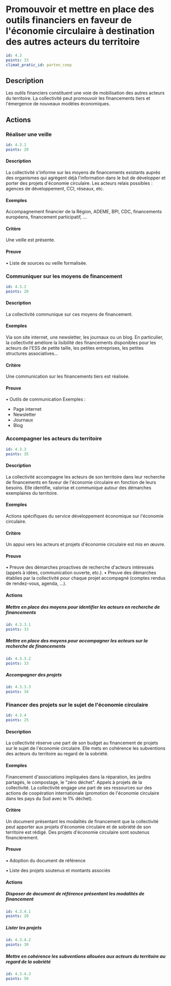 # Promouvoir et mettre en place des outils financiers en faveur de l'économie circulaire à destination des autres acteurs du territoire
```yaml
id: 4.3
points: 33
climat_pratic_id: parten_coop
```
## Description
Les outils financiers constituent une voie de mobilisation des autres acteurs du territoire. La collectivité peut promouvoir les financements tiers et l'émergence de nouveaux modèles économiques.

## Actions
### Réaliser une veille
```yaml
id: 4.3.1
points: 20
```
#### Description
La collectivité s'informe sur les moyens de financements existants auprès des organismes qui agrègent déjà l'information dans le but de développer et porter des projets d'économie circulaire. Les acteurs relais possibles : agences de développement, CCI, réseaux, etc.

#### Exemples
Accompagnement financier de la Région, ADEME, BPI, CDC, financements européens, financement participatif, …

#### Critère
Une veille est présente.

#### Preuve
• Liste de sources ou veille formalisée.


### Communiquer sur les moyens de financement
```yaml
id: 4.3.2
points: 20
```
#### Description
La collectivité communique sur ces moyens de financement.

#### Exemples
Via son site internet, une newsletter, les journaux ou un blog.
En particulier, la collectivité améliore la lisibilité des financements disponibles pour les acteurs de l'ESS de petite taille, les petites entreprises, les petites structures associatives…

#### Critère
Une communication sur les financements tiers est réalisée.

#### Preuve
• Outils de communication
Exemples :
- Page internet
- Newsletter
- Journaux
- Blog


### Accompagner les acteurs du territoire
```yaml
id: 4.3.3
points: 35
```
#### Description
La collectivité accompagne les acteurs de son territoire dans leur recherche de financements en faveur de l'économie circulaire en fonction de leurs besoins. Elle identifie, valorise et communique autour des démarches exemplaires du territoire.

#### Exemples
Actions spécifiques du service développement économique sur l'économie circulaire.

#### Critère
Un appui vers les acteurs et projets d'économie circulaire est mis en œuvre.

#### Preuve
• Preuve des démarches proactives de recherche d'acteurs intéressés (appels à idées, communication ouverte, etc.).
• Preuve des démarches établies par la collectivité pour chaque projet accompagné (comptes rendus de rendez-vous, agenda, …).

#### Actions
##### Mettre en place des moyens pour identifier les acteurs en recherche de financements
```yaml
id: 4.3.3.1
points: 33
```

##### Mettre en place des moyens pour accompagner les acteurs sur la recherche de financements
```yaml
id: 4.3.3.2
points: 33
```

##### Accompagner des projets
```yaml
id: 4.3.3.3
points: 34
```


### Financer des projets sur le sujet de l'économie circulaire
```yaml
id: 4.3.4
points: 25
```
#### Description
La collectivité réserve une part de son budget au financement de projets sur le sujet de l'économie circulaire. Elle mets en cohérence les subventions des acteurs du territoire au regard de la sobriété.

#### Exemples
Financement d'associations impliquées dans la réparation, les jardins partagés, le compostage, le "zéro déchet".
Appels à projets de la collectivité.
La collectivité engage une part de ses ressources sur des actions de coopération internationale (promotion de l'économie circulaire dans les pays du Sud avec le 1% déchet).

#### Critère
Un document présentant les modalités de financement que la collectivité peut apporter aux projets d'économie circulaire et de sobriété de son territoire est rédigé.
Des projets d'économie circulaire sont soutenus financièrement.

#### Preuve
• Adoption du document de référence

• Liste des projets soutenus et montants associés

#### Actions
##### Disposer de document de référence présentant les modalités de financement
```yaml
id: 4.3.4.1
points: 20
```

##### Lister les projets
```yaml
id: 4.3.4.2
points: 30
```

##### Mettre en cohérence les subventions allouées aux acteurs du territoire au regard de la sobriété
```yaml
id: 4.3.4.3
points: 50
```


